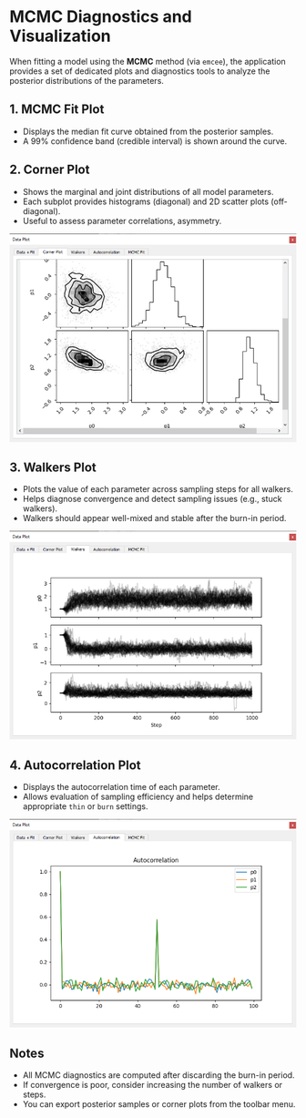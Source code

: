 # MCMC Diagnostics and Visualization

When fitting a model using the **MCMC** method (via `emcee`), the application provides a set of dedicated plots and diagnostics tools to analyze the posterior distributions of the parameters.


## 1. MCMC Fit Plot

- Displays the median fit curve obtained from the posterior samples.
- A 99% confidence band (credible interval) is shown around the curve. 

## 2. Corner Plot

- Shows the marginal and joint distributions of all model parameters.
- Each subplot provides histograms (diagonal) and 2D scatter plots (off-diagonal).
- Useful to assess parameter correlations, asymmetry.

![corner plot](../images/corner.png)


## 3. Walkers Plot

- Plots the value of each parameter across sampling steps for all walkers.
- Helps diagnose convergence and detect sampling issues (e.g., stuck walkers).
- Walkers should appear well-mixed and stable after the burn-in period.

![walkers plot](../images/walkers.png)

## 4. Autocorrelation Plot

- Displays the autocorrelation time of each parameter.
- Allows evaluation of sampling efficiency and helps determine appropriate `thin` or `burn` settings.

![autocorrelation plot](../images/autocorrelation.png)



## Notes
- All MCMC diagnostics are computed after discarding the burn-in period.
- If convergence is poor, consider increasing the number of walkers or steps.
- You can export posterior samples or corner plots from the toolbar menu.